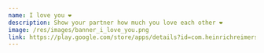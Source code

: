 ```yaml
---
name: I love you ❤️
description: Show your partner how much you love each other ❤️
image: /res/images/banner_i_love_you.png
link: https://play.google.com/store/apps/details?id=com.heinrichreimersoftware.iloveyou
---
```

